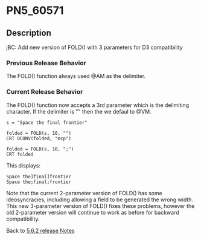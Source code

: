 # PN5_60571

<PageHeader />

## Description

jBC: Add new version of FOLD() with 3 parameters for D3 compatibility

### Previous Release Behavior

The FOLD() function always used @AM as the delimiter.

### Current Release Behavior

The FOLD() function now accepts a 3rd parameter which is the delimiting character. If the delimiter is "" then the we defaul to @VM.

```
s = "Space the final frontier"

folded = FOLD(s, 10, "")
CRT OCONV(folded, "mcp")

folded = FOLD(s, 10, ";")
CRT folded
```

This displays:

```
Space the]final]frontier
Space the;final;frontier
```

Note that the current 2-parameter version of FOLD() has some ideosyncracies, including allowing a field to be generated the wrong width. This new 3-parameter version of FOLD() fixes these problems, however the old 2-parameter version will continue to work as before for backward compatibility.

Back to [5.6.2 release Notes](./../README.md)

  
<PageFooter />
